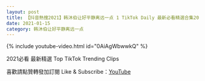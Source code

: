 ```yaml
---
layout: post
title: 【抖音熱搜2021】韩沐伯让好平静离远一点 1 TikTok Daily 最新必看精選合集2021 01 15
date: 2021-01-15
category: 韩沐伯让好平静离远一点
---
```


{% include youtube-video.html id="0AiAgWbwwkQ" %}

2021必看 最新精選 Top TikTok Trending Clips

喜歡請點贊轉發加訂閱 Like & Subscribe：[YouTube](https://www.youtube.com/channel/UCAoR7VcanIPd04uEq_GIylA/videos)


